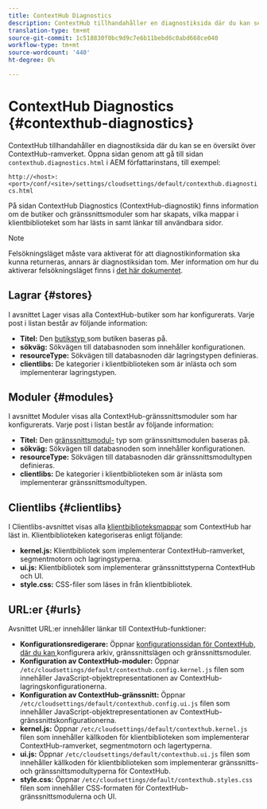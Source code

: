 ```yaml
---
title: ContextHub Diagnostics
description: ContextHub tillhandahåller en diagnostiksida där du kan se en översikt över ContextHub-ramverket
translation-type: tm+mt
source-git-commit: 1c518830f0bc9d9c7e6b11bebd6c0abd668ce040
workflow-type: tm+mt
source-wordcount: '440'
ht-degree: 0%

---
```



# ContextHub Diagnostics {#contexthub-diagnostics}

ContextHub tillhandahåller en diagnostiksida där du kan se en översikt över ContextHub-ramverket. Öppna sidan genom att gå till sidan `contexthub.diagnostics.html` i AEM författarinstans, till exempel:

`http://<host>:<port>/conf/<site>/settings/cloudsettings/default/contexthub.diagnostics.html`

På sidan ContextHub Diagnostics (ContextHub-diagnostik) finns information om de butiker och gränssnittsmoduler som har skapats, vilka mappar i klientbiblioteket som har lästs in samt länkar till användbara sidor.

>[!NOTE]
>
>Felsökningsläget måste vara aktiverat för att diagnostikinformation ska kunna returneras, annars är diagnostiksidan tom. Mer information om hur du aktiverar felsökningsläget finns i [det här dokumentet](configuring-contexthub.md#debugging-contexthub).

## Lagrar {#stores}

I avsnittet Lager visas alla ContextHub-butiker som har konfigurerats. Varje post i listan består av följande information:

* **Titel:** Den  [butikstyp ](sample-stores.md) som butiken baseras på.
* **sökväg:** Sökvägen till databasnoden som innehåller konfigurationen.
* **resourceType:** Sökvägen till databasnoden där lagringstypen definieras.
* **clientlibs:** De kategorier i klientbiblioteken som är inlästa och som implementerar lagringstypen.

## Moduler {#modules}

I avsnittet Moduler visas alla ContextHub-gränssnittsmoduler som har konfigurerats. Varje post i listan består av följande information:

* **Titel:** Den  [gränssnittsmodul-](sample-modules.md) typ som gränssnittsmodulen baseras på.
* **sökväg:** Sökvägen till databasnoden som innehåller konfigurationen.
* **resourceType:** Sökvägen till databasnoden där gränssnittsmodultypen definieras.
* **clientlibs:** De kategorier i klientbiblioteken som är inlästa som implementerar gränssnittsmodultypen.

## Clientlibs {#clientlibs}

I Clientlibs-avsnittet visas alla [klientbiblioteksmappar](/help/implementing/developing/introduction/clientlibs.md) som ContextHub har läst in. Klientbiblioteken kategoriseras enligt följande:

* **kernel.js:** Klientbibliotek som implementerar ContextHub-ramverket, segmentmotorn och lagringstyperna.
* **ui.js:** Klientbibliotek som implementerar gränssnittstyperna ContextHub och UI.
* **style.css:** CSS-filer som läses in från klientbibliotek.

## URL:er {#urls}

Avsnittet URL:er innehåller länkar till ContextHub-funktioner:

* **Konfigurationsredigerare:** Öppnar  [konfigurationssidan för ContextHub, där du kan ](configuring-contexthub.md) konfigurera arkiv, gränssnittslägen och gränssnittsmoduler.
* **Konfiguration av ContextHub-moduler:** Öppnar  `/etc/cloudsettings/default/contexthub.config.kernel.js` filen som innehåller JavaScript-objektrepresentationen av ContextHub-lagringskonfigurationerna.
* **Konfiguration av ContextHub-gränssnitt:** Öppnar  `/etc/cloudsettings/default/contexthub.config.ui.js` filen som innehåller JavaScript-objektrepresentationen av ContextHub-gränssnittskonfigurationerna.
* **kernel.js:** Öppnar  `/etc/cloudsettings/default/contexthub.kernel.js` filen som innehåller källkoden för klientbiblioteken som implementerar ContextHub-ramverket, segmentmotorn och lagertyperna.
* **ui.js:** Öppnar  `/etc/cloudsettings/default/contexthub.ui.js` filen som innehåller källkoden för klientbiblioteken som implementerar gränssnitts- och gränssnittsmodultyperna för ContextHub.
* **style.css:** Öppnar  `/etc/cloudsettings/default/contexthub.styles.css` filen som innehåller CSS-formaten för ContextHub-gränssnittsmodulerna och UI.
